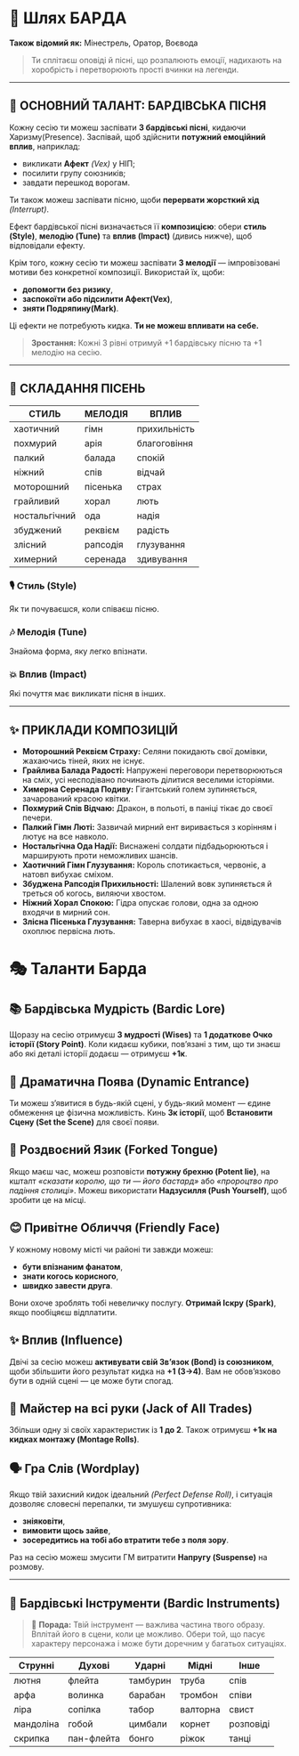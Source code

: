 # 🎵 Шлях БАРДА

**Також відомий як:** Мінестрель, Оратор, Воєвода

> Ти сплітаєш оповіді й пісні, що розпалюють емоції, надихають на хоробрість і перетворюють прості вчинки на легенди.

---

## 🧭 ОСНОВНИЙ ТАЛАНТ: **БАРДІВСЬКА ПІСНЯ**

Кожну сесію ти можеш заспівати **3 бардівські пісні**, кидаючи Харизму(Presence). Заспівай, щоб здійснити **потужний емоційний вплив**, наприклад:
- викликати **Афект** *(Vex)* у НІП;
- посилити групу союзників;
- завдати перешкод ворогам.

Ти також можеш заспівати пісню, щоби **перервати жорсткий хід** *(Interrupt)*.

Ефект бардівської пісні визначається її **композицією**: обери **стиль (Style)**, **мелодію (Tune)** та **вплив (Impact)** (дивись нижче), щоб відповідали ефекту.

Крім того, кожну сесію ти можеш заспівати **3 мелодії** — імпровізовані мотиви без конкретної композиції. Використай їх, щоби:
- **допомогти без ризику**,
- **заспокоїти або підсилити Афект(Vex)**,
- **зняти Подряпину(Mark)**.

Ці ефекти не потребують кидка. **Ти не можеш впливати на себе.**

> **Зростання:** Кожні 3 рівні отримуй +1 бардівську пісню та +1 мелодію на сесію.

---

## 🎼 СКЛАДАННЯ ПІСЕНЬ

| **СТИЛЬ**     |**МЕЛОДІЯ**| **ВПЛИВ**     |
|---------------|-----------|--------------|
| хаотичний     | гімн      | прихильність |
| похмурий      | арія      | благоговіння |
| палкий        | балада    | спокій       |
| ніжний        | спів      | відчай       |
| моторошний    | пісенька  | страх        |
| грайливий     | хорал     | лють         |
| ностальгічний | ода       | надія        |
| збуджений     | реквієм   | радість      |
| злісний       | рапсодія  | глузування   |
| химерний      | серенада  | здивування   |

### 🎙️ Стиль (Style)
Як ти почуваєшся, коли співаєш пісню.

### 🎶 Мелодія (Tune)
Знайома форма, яку легко впізнати.

### 💥 Вплив (Impact)
Які почуття має викликати пісня в інших.

---

## ✨ ПРИКЛАДИ КОМПОЗИЦІЙ

- **Моторошний Реквієм Страху:** Селяни покидають свої домівки, жахаючись тіней, яких не існує.
- **Грайлива Балада Радості:** Напружені переговори перетворюються на сміх, усі несподівано починають ділитися веселими історіями.
- **Химерна Серенада Подиву:** Гігантський голем зупиняється, зачарований красою квітки.
- **Похмурий Спів Відчаю:** Дракон, в польоті, в паніці тікає до своєї печери.
- **Палкий Гімн Люті:** Зазвичай мирний ент виривається з корінням і лютує на все навколо.
- **Ностальгічна Ода Надії:** Виснажені солдати підбадьорюються і марширують проти неможливих шансів.
- **Хаотичний Гімн Глузування:** Король спотикається, червоніє, а натовп вибухає сміхом.
- **Збуджена Рапсодія Прихильності:** Шалений вовк зупиняється й треться об когось, виляючи хвостом.
- **Ніжний Хорал Спокою:** Гідра опускає голови, одна за одною входячи в мирний сон.
- **Злісна Пісенька Глузування:** Таверна вибухає в хаосі, відвідувачів охоплює первісна лють.

# 🎭 Таланти Барда

## 📚 Бардівська Мудрість (Bardic Lore)
Щоразу на сесію отримуєш **3 мудрості (Wises)** та **1 додаткове Очко історії (Story Point)**. Коли кидаєш кубики, пов’язані з тим, що ти знаєш або які деталі історії додаєш — отримуєш **+1к**.

## 🎇 Драматична Поява (Dynamic Entrance)
Ти можеш з’явитися в будь-якій сцені, у будь-який момент — єдине обмеження це фізична можливість. Кинь **3к історії**, щоб **Встановити Сцену (Set the Scene)** для своєї появи.

## 🐍 Роздвоєний Язик (Forked Tongue)
Якщо маєш час, можеш розповісти **потужну брехню (Potent lie)**, на кшталт *«сказати королю, що ти — його бастард»* або *«пророцтво про падіння столиці»*. Можеш використати **Надзусилля (Push Yourself)**, щоб зробити це на місці.

## 😊 Привітне Обличчя (Friendly Face)
У кожному новому місті чи районі ти завжди можеш:
- **бути впізнаним фанатом**,
- **знати когось корисного**,
- **швидко завести друга**.

Вони охоче зроблять тобі невеличку послугу. **Отримай Іскру (Spark)**, якщо пообіцяєш відплатити.

## ✨ Вплив (Influence)
Двічі за сесію можеш **активувати свій Зв’язок (Bond) із союзником**, щоби збільшити його результат кидка на **+1 (3→4)**. Вам не обов’язково бути в одній сцені — це може бути спогад.

## 🧰 Майстер на всі руки (Jack of All Trades)
Збільши одну зі своїх характеристик із **1 до 2**. Також отримуєш **+1к на кидках монтажу (Montage Rolls)**.

## 🗣️ Гра Слів (Wordplay)
Якщо твій захисний кидок ідеальний *(Perfect Defense Roll)*, і ситуація дозволяє словесні перепалки, ти змушуєш супротивника:
- **зніяковіти**,
- **вимовити щось зайве**,
- **зосередитись на тобі або втратити тебе з поля зору**.

Раз на сесію можеш змусити ГМ витратити **Напругу (Suspense)** на розмову.

---

## 🎻 Бардівські Інструменти (Bardic Instruments)

> 🎼 **Порада:** Твій інструмент — важлива частина твого образу. Вплітай його в сцени, коли це можливо. Обери той, що пасує характеру персонажа і може бути доречним у багатьох ситуаціях.

| Струнні       | Духові       | Ударні       | Мідні       | Інше          |
|---------------|--------------|--------------|-------------|----------------|
| лютня         | флейта       | тамбурин     | труба       | спів           |
| арфа          | волинка      | барабан      | тромбон     | співи          |
| ліра          | сопілка      | табор        | валторна    | свист          |
| мандоліна     | гобой        | цимбали      | корнет      | розповіді      |
| скрипка       | пан-флейта   | бонго        | ріжок       | танці          |
